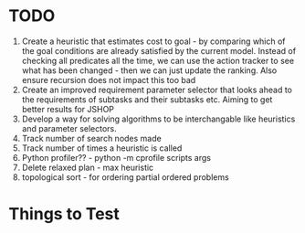 # TODO
1. Create a heuristic that estimates cost to goal - by comparing which of the goal conditions are already satisfied by the current model. Instead of checking all predicates all the time, we can use the action tracker to see what has been changed - then we can just update the ranking. Also ensure recursion does not impact this too bad
2. Create an improved requirement parameter selector that looks ahead to the requirements of subtasks and their subtasks etc. Aiming to get better results for JSHOP
3. Develop a way for solving algorithms to be interchangable like heuristics and parameter selectors.
4. Track number of search nodes made
5. Track number of times a heuristic is called
6. Python profiler?? - python -m cprofile scripts args
7. Delete relaxed plan - max heuristic
8. topological sort - for ordering partial ordered problems

# Things to Test
